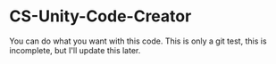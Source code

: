 # CS-Unity-Code-Creator
You can do what you want with this code.
This is only a git test, this is incomplete, but I'll update this later.
